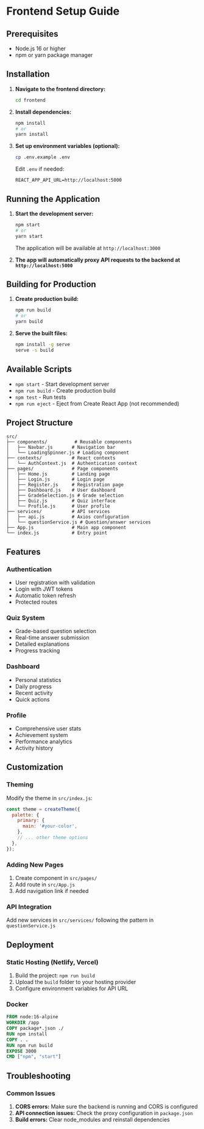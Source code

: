 # Frontend Setup Guide

## Prerequisites

- Node.js 16 or higher
- npm or yarn package manager

## Installation

1. **Navigate to the frontend directory:**
   ```bash
   cd frontend
   ```

2. **Install dependencies:**
   ```bash
   npm install
   # or
   yarn install
   ```

3. **Set up environment variables (optional):**
   ```bash
   cp .env.example .env
   ```
   
   Edit `.env` if needed:
   ```env
   REACT_APP_API_URL=http://localhost:5000
   ```

## Running the Application

1. **Start the development server:**
   ```bash
   npm start
   # or
   yarn start
   ```
   
   The application will be available at `http://localhost:3000`

2. **The app will automatically proxy API requests to the backend at `http://localhost:5000`**

## Building for Production

1. **Create production build:**
   ```bash
   npm run build
   # or
   yarn build
   ```

2. **Serve the built files:**
   ```bash
   npm install -g serve
   serve -s build
   ```

## Available Scripts

- `npm start` - Start development server
- `npm run build` - Create production build
- `npm test` - Run tests
- `npm run eject` - Eject from Create React App (not recommended)

## Project Structure

```
src/
├── components/          # Reusable components
│   ├── Navbar.js       # Navigation bar
│   └── LoadingSpinner.js # Loading component
├── contexts/           # React contexts
│   └── AuthContext.js  # Authentication context
├── pages/              # Page components
│   ├── Home.js         # Landing page
│   ├── Login.js        # Login page
│   ├── Register.js     # Registration page
│   ├── Dashboard.js    # User dashboard
│   ├── GradeSelection.js # Grade selection
│   ├── Quiz.js         # Quiz interface
│   └── Profile.js      # User profile
├── services/           # API services
│   ├── api.js          # Axios configuration
│   └── questionService.js # Question/answer services
├── App.js              # Main app component
└── index.js            # Entry point
```

## Features

### Authentication
- User registration with validation
- Login with JWT tokens
- Automatic token refresh
- Protected routes

### Quiz System
- Grade-based question selection
- Real-time answer submission
- Detailed explanations
- Progress tracking

### Dashboard
- Personal statistics
- Daily progress
- Recent activity
- Quick actions

### Profile
- Comprehensive user stats
- Achievement system
- Performance analytics
- Activity history

## Customization

### Theming
Modify the theme in `src/index.js`:
```javascript
const theme = createTheme({
  palette: {
    primary: {
      main: '#your-color',
    },
    // ... other theme options
  },
});
```

### Adding New Pages
1. Create component in `src/pages/`
2. Add route in `src/App.js`
3. Add navigation link if needed

### API Integration
Add new services in `src/services/` following the pattern in `questionService.js`

## Deployment

### Static Hosting (Netlify, Vercel)
1. Build the project: `npm run build`
2. Upload the `build` folder to your hosting provider
3. Configure environment variables for API URL

### Docker
```dockerfile
FROM node:16-alpine
WORKDIR /app
COPY package*.json ./
RUN npm install
COPY . .
RUN npm run build
EXPOSE 3000
CMD ["npm", "start"]
```

## Troubleshooting

### Common Issues

1. **CORS errors:** Make sure the backend is running and CORS is configured
2. **API connection issues:** Check the proxy configuration in `package.json`
3. **Build errors:** Clear node_modules and reinstall dependencies
